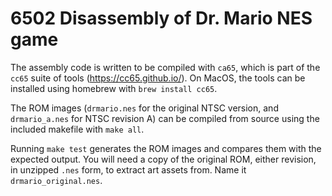 # 6502 Disassembly of Dr. Mario NES game

The assembly code is written to be compiled with `ca65`, which is part
of the `cc65` suite of tools (https://cc65.github.io/). On MacOS, the
tools can be installed using homebrew with `brew install cc65`.

The ROM images (`drmario.nes` for the original NTSC version, and
`drmario_a.nes` for NTSC revision A) can be compiled from source using
the included makefile with `make all`.

Running `make test` generates the ROM images and compares them with
the expected output. You will need a copy of the original ROM, either
revision, in unzipped `.nes` form, to extract art assets from. Name it
`drmario_original.nes`.
